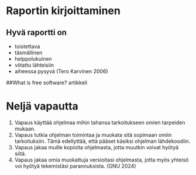 # Raportin kirjoittaminen

## Hyvä raportti on

- toistettava
- täsmällinen
- helppolukuinen
- viitattu lähteisiin
- aiheessa pysyvä
(Tero Karvinen 2006)

##What is free software? artikkeli

# Neljä vapautta
1. Vapaus käyttää ohjelmaa mihin tahansa tarkoitukseen omien tarpeiden mukaan.
2. Vapaus tutkia ohjelman toimintaa ja muokata sitä sopimaan omiin tarkoituksiin. Tämä edellyttää, että pääset käsiksi ohjelman lähdekoodiin.
3. Vapaus jakaa muille kopioita ohjelmasta, jotta muutkin voivat hyötyä siitä.
4. Vapaus jakaa omia muokattuja versioitasi ohjelmasta, jotta myös yhteisö voi hyötyä tekemistäsi parannuksista.
(GNU 2024)
